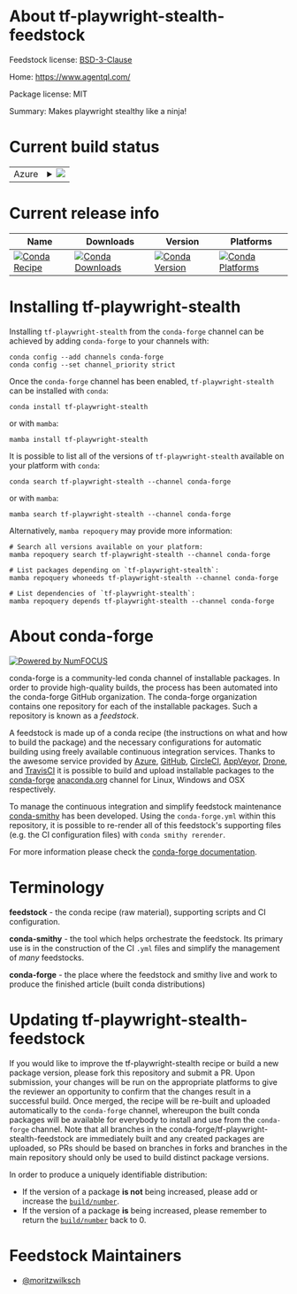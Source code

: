 About tf-playwright-stealth-feedstock
=====================================

Feedstock license: [BSD-3-Clause](https://github.com/conda-forge/tf-playwright-stealth-feedstock/blob/main/LICENSE.txt)

Home: https://www.agentql.com/

Package license: MIT

Summary: Makes playwright stealthy like a ninja!

Current build status
====================


<table>
    
  <tr>
    <td>Azure</td>
    <td>
      <details>
        <summary>
          <a href="https://dev.azure.com/conda-forge/feedstock-builds/_build/latest?definitionId=24958&branchName=main">
            <img src="https://dev.azure.com/conda-forge/feedstock-builds/_apis/build/status/tf-playwright-stealth-feedstock?branchName=main">
          </a>
        </summary>
        <table>
          <thead><tr><th>Variant</th><th>Status</th></tr></thead>
          <tbody><tr>
              <td>linux_64_python3.10.____cpython</td>
              <td>
                <a href="https://dev.azure.com/conda-forge/feedstock-builds/_build/latest?definitionId=24958&branchName=main">
                  <img src="https://dev.azure.com/conda-forge/feedstock-builds/_apis/build/status/tf-playwright-stealth-feedstock?branchName=main&jobName=linux&configuration=linux%20linux_64_python3.10.____cpython" alt="variant">
                </a>
              </td>
            </tr><tr>
              <td>linux_64_python3.11.____cpython</td>
              <td>
                <a href="https://dev.azure.com/conda-forge/feedstock-builds/_build/latest?definitionId=24958&branchName=main">
                  <img src="https://dev.azure.com/conda-forge/feedstock-builds/_apis/build/status/tf-playwright-stealth-feedstock?branchName=main&jobName=linux&configuration=linux%20linux_64_python3.11.____cpython" alt="variant">
                </a>
              </td>
            </tr><tr>
              <td>linux_64_python3.12.____cpython</td>
              <td>
                <a href="https://dev.azure.com/conda-forge/feedstock-builds/_build/latest?definitionId=24958&branchName=main">
                  <img src="https://dev.azure.com/conda-forge/feedstock-builds/_apis/build/status/tf-playwright-stealth-feedstock?branchName=main&jobName=linux&configuration=linux%20linux_64_python3.12.____cpython" alt="variant">
                </a>
              </td>
            </tr><tr>
              <td>linux_64_python3.13.____cp313</td>
              <td>
                <a href="https://dev.azure.com/conda-forge/feedstock-builds/_build/latest?definitionId=24958&branchName=main">
                  <img src="https://dev.azure.com/conda-forge/feedstock-builds/_apis/build/status/tf-playwright-stealth-feedstock?branchName=main&jobName=linux&configuration=linux%20linux_64_python3.13.____cp313" alt="variant">
                </a>
              </td>
            </tr><tr>
              <td>linux_64_python3.9.____cpython</td>
              <td>
                <a href="https://dev.azure.com/conda-forge/feedstock-builds/_build/latest?definitionId=24958&branchName=main">
                  <img src="https://dev.azure.com/conda-forge/feedstock-builds/_apis/build/status/tf-playwright-stealth-feedstock?branchName=main&jobName=linux&configuration=linux%20linux_64_python3.9.____cpython" alt="variant">
                </a>
              </td>
            </tr><tr>
              <td>osx_64_python3.10.____cpython</td>
              <td>
                <a href="https://dev.azure.com/conda-forge/feedstock-builds/_build/latest?definitionId=24958&branchName=main">
                  <img src="https://dev.azure.com/conda-forge/feedstock-builds/_apis/build/status/tf-playwright-stealth-feedstock?branchName=main&jobName=osx&configuration=osx%20osx_64_python3.10.____cpython" alt="variant">
                </a>
              </td>
            </tr><tr>
              <td>osx_64_python3.11.____cpython</td>
              <td>
                <a href="https://dev.azure.com/conda-forge/feedstock-builds/_build/latest?definitionId=24958&branchName=main">
                  <img src="https://dev.azure.com/conda-forge/feedstock-builds/_apis/build/status/tf-playwright-stealth-feedstock?branchName=main&jobName=osx&configuration=osx%20osx_64_python3.11.____cpython" alt="variant">
                </a>
              </td>
            </tr><tr>
              <td>osx_64_python3.12.____cpython</td>
              <td>
                <a href="https://dev.azure.com/conda-forge/feedstock-builds/_build/latest?definitionId=24958&branchName=main">
                  <img src="https://dev.azure.com/conda-forge/feedstock-builds/_apis/build/status/tf-playwright-stealth-feedstock?branchName=main&jobName=osx&configuration=osx%20osx_64_python3.12.____cpython" alt="variant">
                </a>
              </td>
            </tr><tr>
              <td>osx_64_python3.13.____cp313</td>
              <td>
                <a href="https://dev.azure.com/conda-forge/feedstock-builds/_build/latest?definitionId=24958&branchName=main">
                  <img src="https://dev.azure.com/conda-forge/feedstock-builds/_apis/build/status/tf-playwright-stealth-feedstock?branchName=main&jobName=osx&configuration=osx%20osx_64_python3.13.____cp313" alt="variant">
                </a>
              </td>
            </tr><tr>
              <td>osx_64_python3.9.____cpython</td>
              <td>
                <a href="https://dev.azure.com/conda-forge/feedstock-builds/_build/latest?definitionId=24958&branchName=main">
                  <img src="https://dev.azure.com/conda-forge/feedstock-builds/_apis/build/status/tf-playwright-stealth-feedstock?branchName=main&jobName=osx&configuration=osx%20osx_64_python3.9.____cpython" alt="variant">
                </a>
              </td>
            </tr>
          </tbody>
        </table>
      </details>
    </td>
  </tr>
</table>

Current release info
====================

| Name | Downloads | Version | Platforms |
| --- | --- | --- | --- |
| [![Conda Recipe](https://img.shields.io/badge/recipe-tf--playwright--stealth-green.svg)](https://anaconda.org/conda-forge/tf-playwright-stealth) | [![Conda Downloads](https://img.shields.io/conda/dn/conda-forge/tf-playwright-stealth.svg)](https://anaconda.org/conda-forge/tf-playwright-stealth) | [![Conda Version](https://img.shields.io/conda/vn/conda-forge/tf-playwright-stealth.svg)](https://anaconda.org/conda-forge/tf-playwright-stealth) | [![Conda Platforms](https://img.shields.io/conda/pn/conda-forge/tf-playwright-stealth.svg)](https://anaconda.org/conda-forge/tf-playwright-stealth) |

Installing tf-playwright-stealth
================================

Installing `tf-playwright-stealth` from the `conda-forge` channel can be achieved by adding `conda-forge` to your channels with:

```
conda config --add channels conda-forge
conda config --set channel_priority strict
```

Once the `conda-forge` channel has been enabled, `tf-playwright-stealth` can be installed with `conda`:

```
conda install tf-playwright-stealth
```

or with `mamba`:

```
mamba install tf-playwright-stealth
```

It is possible to list all of the versions of `tf-playwright-stealth` available on your platform with `conda`:

```
conda search tf-playwright-stealth --channel conda-forge
```

or with `mamba`:

```
mamba search tf-playwright-stealth --channel conda-forge
```

Alternatively, `mamba repoquery` may provide more information:

```
# Search all versions available on your platform:
mamba repoquery search tf-playwright-stealth --channel conda-forge

# List packages depending on `tf-playwright-stealth`:
mamba repoquery whoneeds tf-playwright-stealth --channel conda-forge

# List dependencies of `tf-playwright-stealth`:
mamba repoquery depends tf-playwright-stealth --channel conda-forge
```


About conda-forge
=================

[![Powered by
NumFOCUS](https://img.shields.io/badge/powered%20by-NumFOCUS-orange.svg?style=flat&colorA=E1523D&colorB=007D8A)](https://numfocus.org)

conda-forge is a community-led conda channel of installable packages.
In order to provide high-quality builds, the process has been automated into the
conda-forge GitHub organization. The conda-forge organization contains one repository
for each of the installable packages. Such a repository is known as a *feedstock*.

A feedstock is made up of a conda recipe (the instructions on what and how to build
the package) and the necessary configurations for automatic building using freely
available continuous integration services. Thanks to the awesome service provided by
[Azure](https://azure.microsoft.com/en-us/services/devops/), [GitHub](https://github.com/),
[CircleCI](https://circleci.com/), [AppVeyor](https://www.appveyor.com/),
[Drone](https://cloud.drone.io/welcome), and [TravisCI](https://travis-ci.com/)
it is possible to build and upload installable packages to the
[conda-forge](https://anaconda.org/conda-forge) [anaconda.org](https://anaconda.org/)
channel for Linux, Windows and OSX respectively.

To manage the continuous integration and simplify feedstock maintenance
[conda-smithy](https://github.com/conda-forge/conda-smithy) has been developed.
Using the ``conda-forge.yml`` within this repository, it is possible to re-render all of
this feedstock's supporting files (e.g. the CI configuration files) with ``conda smithy rerender``.

For more information please check the [conda-forge documentation](https://conda-forge.org/docs/).

Terminology
===========

**feedstock** - the conda recipe (raw material), supporting scripts and CI configuration.

**conda-smithy** - the tool which helps orchestrate the feedstock.
                   Its primary use is in the construction of the CI ``.yml`` files
                   and simplify the management of *many* feedstocks.

**conda-forge** - the place where the feedstock and smithy live and work to
                  produce the finished article (built conda distributions)


Updating tf-playwright-stealth-feedstock
========================================

If you would like to improve the tf-playwright-stealth recipe or build a new
package version, please fork this repository and submit a PR. Upon submission,
your changes will be run on the appropriate platforms to give the reviewer an
opportunity to confirm that the changes result in a successful build. Once
merged, the recipe will be re-built and uploaded automatically to the
`conda-forge` channel, whereupon the built conda packages will be available for
everybody to install and use from the `conda-forge` channel.
Note that all branches in the conda-forge/tf-playwright-stealth-feedstock are
immediately built and any created packages are uploaded, so PRs should be based
on branches in forks and branches in the main repository should only be used to
build distinct package versions.

In order to produce a uniquely identifiable distribution:
 * If the version of a package **is not** being increased, please add or increase
   the [``build/number``](https://docs.conda.io/projects/conda-build/en/latest/resources/define-metadata.html#build-number-and-string).
 * If the version of a package **is** being increased, please remember to return
   the [``build/number``](https://docs.conda.io/projects/conda-build/en/latest/resources/define-metadata.html#build-number-and-string)
   back to 0.

Feedstock Maintainers
=====================

* [@moritzwilksch](https://github.com/moritzwilksch/)

